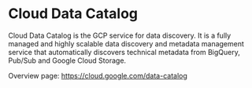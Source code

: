 # Cloud Data Catalog

Cloud Data Catalog is the GCP service for data discovery. It is a fully managed and highly scalable data discovery and metadata management service that automatically discovers technical metadata from BigQuery, Pub/Sub and Google Cloud Storage.

Overview page: https://cloud.google.com/data-catalog